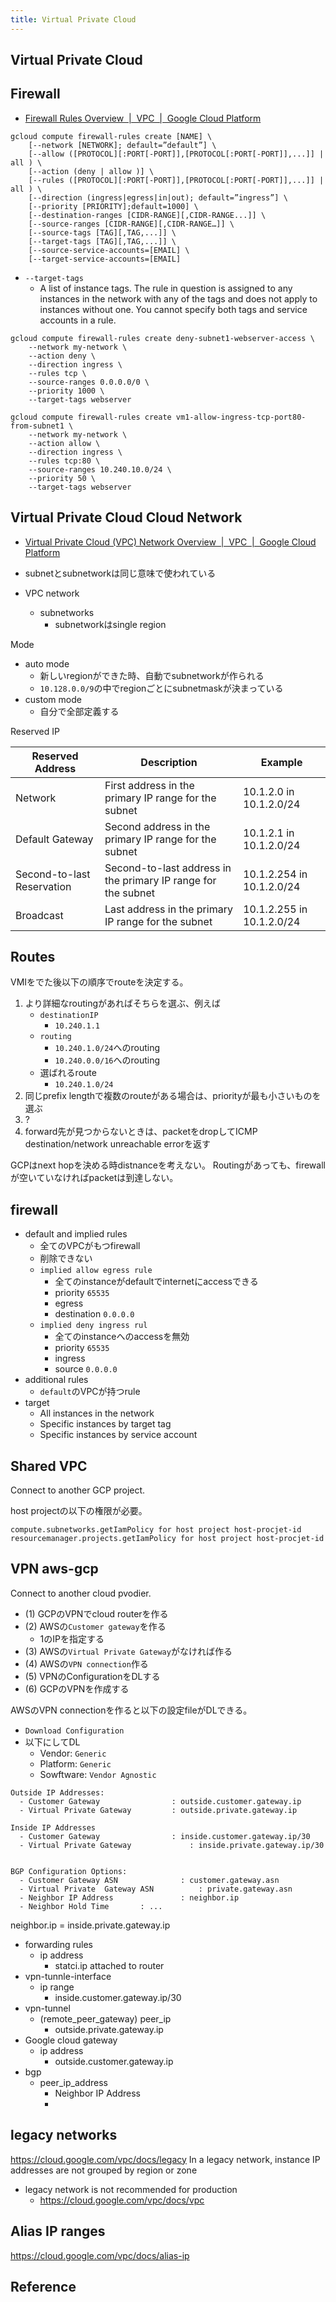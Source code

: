 ```yaml
---
title: Virtual Private Cloud
---
```


## Virtual Private Cloud


## Firewall
* [Firewall Rules Overview  |  VPC  |  Google Cloud Platform](https://cloud.google.com/vpc/docs/firewalls)


```
gcloud compute firewall-rules create [NAME] \
    [--network [NETWORK]; default=”default”] \
    [--allow ([PROTOCOL][:PORT[-PORT]],[PROTOCOL[:PORT[-PORT]],...]] | all ) \
    [--action (deny | allow )] \
    [--rules ([PROTOCOL][:PORT[-PORT]],[PROTOCOL[:PORT[-PORT]],...]] | all ) \
    [--direction (ingress|egress|in|out); default=”ingress”] \
    [--priority [PRIORITY];default=1000] \
    [--destination-ranges [CIDR-RANGE][,CIDR-RANGE...]] \
    [--source-ranges [CIDR-RANGE][,CIDR-RANGE…]] \
    [--source-tags [TAG][,TAG,...]] \
    [--target-tags [TAG][,TAG,...]] \
    [--source-service-accounts=[EMAIL] \
    [--target-service-accounts=[EMAIL]
```

* `--target-tags`
    * A list of instance tags. The rule in question is assigned to any instances in the network with any of the tags and does not apply to instances without one. You cannot specify both tags and service accounts in a rule.


```
gcloud compute firewall-rules create deny-subnet1-webserver-access \
    --network my-network \
    --action deny \
    --direction ingress \
    --rules tcp \
    --source-ranges 0.0.0.0/0 \
    --priority 1000 \
    --target-tags webserver
```

```
gcloud compute firewall-rules create vm1-allow-ingress-tcp-port80-from-subnet1 \
    --network my-network \
    --action allow \
    --direction ingress \
    --rules tcp:80 \
    --source-ranges 10.240.10.0/24 \
    --priority 50 \
    --target-tags webserver
```

## Virtual Private Cloud Cloud Network
* [Virtual Private Cloud (VPC) Network Overview  |  VPC  |  Google Cloud Platform](https://cloud.google.com/vpc/docs/vpc)

* subnetとsubnetworkは同じ意味で使われている
* VPC network
    * subnetworks
        * subnetworkはsingle region

Mode

* auto mode
    * 新しいregionができた時、自動でsubnetworkが作られる
    * `10.128.0.0/9`の中でregionごとにsubnetmaskが決まっている
* custom mode
    * 自分で全部定義する

Reserved IP

| Reserved Address           | Description                                                   | Example                   |
|----------------------------|---------------------------------------------------------------|---------------------------|
| Network                    | First address in the primary IP range for the subnet          | 10.1.2.0 in 10.1.2.0/24   |
| Default Gateway            | Second address in the primary IP range for the subnet         | 10.1.2.1 in 10.1.2.0/24   |
| Second-to-last Reservation | Second-to-last address in the primary IP range for the subnet | 10.1.2.254 in 10.1.2.0/24 |
| Broadcast                  | Last address in the primary IP range for the subnet           | 10.1.2.255 in 10.1.2.0/24 |

## Routes
VMIをでた後以下の順序でrouteを決定する。

1. より詳細なroutingがあればそちらを選ぶ、例えば
    * `destinationIP`
        * `10.240.1.1`
    * `routing`
        * `10.240.1.0/24`へのrouting
        * `10.240.0.0/16`へのrouting
    * 選ばれるroute
        * `10.240.1.0/24`
2. 同じprefix lengthで複数のrouteがある場合は、priorityが最も小さいものを選ぶ
3. ?
4. forward先が見つからないときは、packetをdropしてICMP destination/network unreachable errorを返す

GCPはnext hopを決める時distnanceを考えない。
Routingがあっても、firewallが空いていなければpacketは到達しない。


## firewall

* default and implied rules
    * 全てのVPCがもつfirewall
    * 削除できない
    * `implied allow egress rule`
        * 全てのinstanceがdefaultでinternetにaccessできる
        * priority `65535`
        * egress
        * destination `0.0.0.0`
    * `implied deny ingress rul`
        * 全てのinstanceへのaccessを無効
        * priority `65535`
        * ingress
        * source `0.0.0.0`
* additional rules
    * `default`のVPCが持つrule
* target
    * All instances in the network
    * Specific instances by target tag
    * Specific instances by service account



## Shared VPC
Connect to another GCP project.

host projectの以下の権限が必要。

```
compute.subnetworks.getIamPolicy for host project host-procjet-id
resourcemanager.projects.getIamPolicy for host project host-procjet-id
```


## VPN aws-gcp
Connect to another cloud pvodier.

* (1) GCPのVPNでcloud routerを作る
* (2) AWSの`Customer gateway`を作る
    * 1のIPを指定する
* (3) AWSの`Virtual Private Gateway`がなければ作る
* (4) AWSの`VPN connection`作る
* (5) VPNのConfigurationをDLする
* (6) GCPのVPNを作成する

AWSのVPN connectionを作ると以下の設定fileがDLできる。

* `Download Configuration`
* 以下にしてDL
    * Vendor: `Generic`
    * Platform: `Generic`
    * Sowftware: `Vendor Agnostic`

```
Outside IP Addresses:
  - Customer Gateway 		        : outside.customer.gateway.ip
  - Virtual Private Gateway	        : outside.private.gateway.ip
		
Inside IP Addresses
  - Customer Gateway         		: inside.customer.gateway.ip/30
  - Virtual Private Gateway             : inside.private.gateway.ip/30


BGP Configuration Options:
  - Customer Gateway ASN	          : customer.gateway.asn
  - Virtual Private  Gateway ASN          : private.gateway.asn
  - Neighbor IP Address     		  : neighbor.ip
  - Neighbor Hold Time       : ...
```

neighbor.ip = inside.private.gateway.ip


* forwarding rules
    * ip address
        * statci.ip attached to router
* vpn-tunnle-interface
    * ip range
        * inside.customer.gateway.ip/30
* vpn-tunnel 
    * (remote_peer_gateway) peer_ip
        * outside.private.gateway.ip
* Google cloud gateway
    * ip address
        * outside.customer.gateway.ip
* bgp
    * peer_ip_address
        * Neighbor IP Address
        * 

## legacy networks
https://cloud.google.com/vpc/docs/legacy
In a legacy network, instance IP addresses are not grouped by region or zone

* legacy network is not recommended for production
    * https://cloud.google.com/vpc/docs/vpc

## Alias IP ranges
https://cloud.google.com/vpc/docs/alias-ip




## Reference
